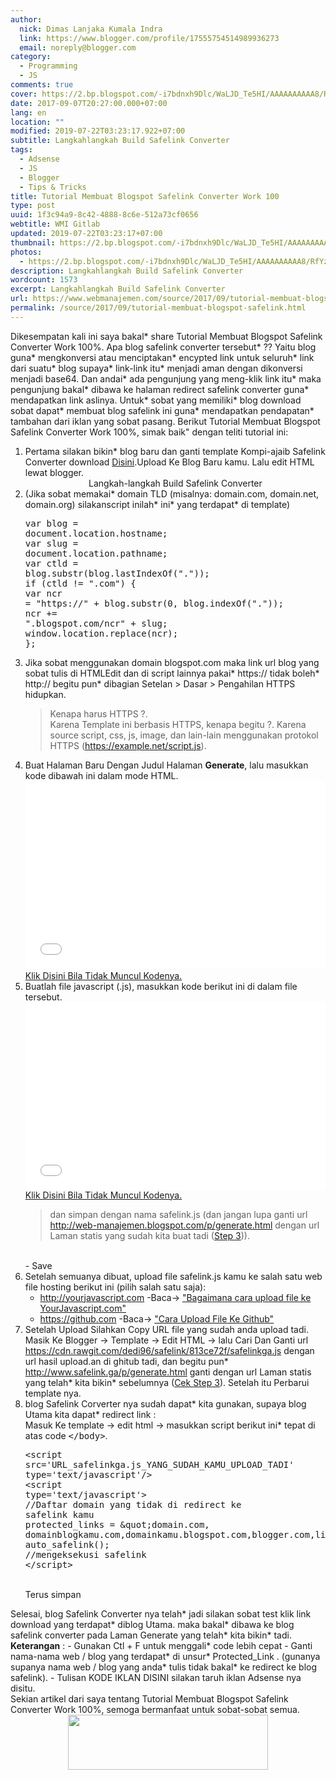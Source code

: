 ```yaml
---
author:
  nick: Dimas Lanjaka Kumala Indra
  link: https://www.blogger.com/profile/17555754514989936273
  email: noreply@blogger.com
category:
  - Programming
  - JS
comments: true
cover: https://2.bp.blogspot.com/-i7bdnxh9Dlc/WaLJD_Te5HI/AAAAAAAAAA8/RfYz9cDKIZMAXfTZR2Xtwqyan2_3h1ueQCLcBGAs/s320/images%2B%252810%2529_1503840522780.jpg
date: 2017-09-07T20:27:00.000+07:00
lang: en
location: ""
modified: 2019-07-22T03:23:17.922+07:00
subtitle: Langkahlangkah Build Safelink Converter
tags:
  - Adsense
  - JS
  - Blogger
  - Tips & Tricks
title: Tutorial Membuat Blogspot Safelink Converter Work 100
type: post
uuid: 1f3c94a9-8c42-4888-8c6e-512a73cf0656
webtitle: WMI Gitlab
updated: 2019-07-22T03:23:17+07:00
thumbnail: https://2.bp.blogspot.com/-i7bdnxh9Dlc/WaLJD_Te5HI/AAAAAAAAAA8/RfYz9cDKIZMAXfTZR2Xtwqyan2_3h1ueQCLcBGAs/s320/images%2B%252810%2529_1503840522780.jpg
photos:
  - https://2.bp.blogspot.com/-i7bdnxh9Dlc/WaLJD_Te5HI/AAAAAAAAAA8/RfYz9cDKIZMAXfTZR2Xtwqyan2_3h1ueQCLcBGAs/s320/images%2B%252810%2529_1503840522780.jpg
description: Langkahlangkah Build Safelink Converter
wordcount: 1573
excerpt: Langkahlangkah Build Safelink Converter
url: https://www.webmanajemen.com/source/2017/09/tutorial-membuat-blogspot-safelink.html
permalink: /source/2017/09/tutorial-membuat-blogspot-safelink.html
---
```


Dikesempatan kali ini saya bakal* share Tutorial Membuat Blogspot Safelink Converter Work 100%. Apa blog safelink converter tersebut* ?? Yaitu blog guna* mengkonversi atau menciptakan* encypted link untuk seluruh* link dari suatu* blog supaya* link-link itu* menjadi aman dengan dikonversi menjadi base64. Dan andai* ada pengunjung yang meng-klik link itu* maka pengunjung bakal* dibawa ke halaman redirect safelink converter guna* mendapatkan link aslinya. Untuk* sobat yang memiliki* blog download sobat dapat* membuat blog safelink ini guna* mendapatkan pendapatan* tambahan dari iklan yang sobat pasang. Berikut Tutorial Membuat Blogspot Safelink Converter Work 100%, simak baik" dengan teliti tutorial ini:<br><ol><li>Pertama silakan bikin* blog baru dan ganti template Kompi-ajaib Safelink Converter download <a href="https://drive.google.com/file/d/0B0lKQoanTmqCMExWc3g0MHpNdU0/view?usp=drivesdk" alt="drive" title="drive" rel="noopener noreferer nofollow">Disini</a>.Upload Ke Blog Baru kamu. Lalu edit HTML lewat blogger.</li><center><span>Langkah-langkah Build Safelink Converter</span></center><li> (Jika sobat memakai* domain TLD (misalnya: domain.com, domain.net, domain.org) silakanscript inilah* ini* yang terdapat* di template)<br><pre>var blog = document.location.hostname;<br>var slug = document.location.pathname;<br>var ctld = blog.substr(blog.lastIndexOf("."));<br>if (ctld != ".com") {<br>var ncr = "https://" + blog.substr(0, blog.indexOf("."));<br>ncr += ".blogspot.com/ncr" + slug;<br>window.location.replace(ncr); };</pre></li><li>Jika sobat menggunakan domain blogspot.com maka link url blog yang sobat tulis di HTMLEdit dan di script lainnya pakai* https:// tidak boleh* http:// begitu pun* dibagian Setelan &gt; Dasar &gt; Pengahilan HTTPS hidupkan.<br><blockquote>Kenapa harus HTTPS ?.<br>Karena Template ini berbasis HTTPS, kenapa begitu ?. Karena source script, css, js, image, dan lain-lain menggunakan protokol HTTPS (https://example.net/script.js).&nbsp;</blockquote></li><li id="step3">Buat Halaman Baru Dengan Judul Halaman <b>Generate</b>, lalu masukkan kode dibawah ini dalam mode HTML.<br><script async="" src="//jsfiddle.net/cLmop5wc/embed/html/"></script><noscript><iframe width="100%" height="300" src="//jsfiddle.net/cLmop5wc/embedded/html/" allowfullscreen="allowfullscreen" frameborder="0" scrolling="auto"></iframe><br><a alt="safelink" title="code safelink" href="//jsfiddle.net/cLmop5wc" rel="nofollow">Klik Disini Bila Tidak Muncul Kodenya.</a></noscript></li><li>Buatlah file javascript (.js), masukkan kode berikut ini di dalam file tersebut. <script async="" src="//jsfiddle.net/96xk73x1/embed/js/"></script><noscript><iframe width="100%" height="300" src="//jsfiddle.net/96xk73x1/embedded/js/" allowfullscreen="allowfullscreen" frameborder="0" scrolling="auto"></iframe><br><a alt="safelink" title="code safelink" href="//jsfiddle.net/cLmop5wc" rel="nofollow">Klik Disini Bila Tidak Muncul Kodenya.</a></noscript><blockquote>dan simpan dengan nama safelink.js (dan jangan lupa ganti url http://web-manajemen.blogspot.com/p/generate.html dengan url Laman statis yang sudah kita buat tadi (<a alt="step 3" href="#step3" title="Step 3" rel="noopener noreferer nofollow">Step 3</a>)).</blockquote><br> - Save </li><li>Setelah semuanya dibuat, upload file safelink.js kamu ke salah satu web file hosting berikut ini (pilih salah satu saja): <ul><li><a alt="http://yourjavascript.com" href="http://yourjavascript.com/" rel="noopener noreferer nofollow" title="http://yourjavascript.com">http://yourjavascript.com</a> -Baca-&gt; <a alt="Bagaimana cara upload file ke YourJavascript.com" href="http://web-manajemen.blogspot.co.uk/p/search.html?q=Upload+File+YourJavascript.com" rel="follow" title="Bagaimana cara upload file ke YourJavascript.com">"Bagaimana cara upload file ke YourJavascript.com"</a></li><li><a href="https://github.com" alt="https://github.com" title="https://github.com" rel="noopener noreferer nofollow">https://github.com</a> -Baca-&gt; <a href="https://web-manajemen.blogspot.co.uk/p/search.html?q=Upload+File+Github" alt="Cara Upload File Ke Github" title="Cara Upload File Ke Github">"Cara Upload File Ke Github"</a></li></ul></li><li>Setelah Upload Silahkan Copy URL file yang sudah anda upload tadi. <br> Masik Ke Blogger -&gt; Template -&gt; Edit HTML -&gt; lalu Cari Dan <script>document.write("Ganti url https:\/\/cdn.rawgit.com\/dedi96\/safelink\/813ce72f\/safelinkga.js dengan url hasil upload.an di ghitub tadi, dan begitu pun* http:\/\/www.safelink.ga\/p\/generate.html ganti dengan url Laman statis yang telah* kita bikin* sebelumnya (<a href=\"#step3\" alt=\"step 3\" title=\"step 3\">Cek Step 3</a>). Setelah itu Perbarui template nya."); </script><noscript>Ganti url https://cdn.rawgit.com/dedi96/safelink/813ce72f/safelinkga.js dengan url hasil upload.an di ghitub tadi, dan begitu pun* http://www.safelink.ga/p/generate.html ganti dengan url Laman statis yang telah* kita bikin* sebelumnya (<a href="#step3" alt="step 3" title="step 3" rel="noopener noreferer nofollow">Cek Step 3</a>). Setelah itu Perbarui template nya.</noscript></li><li>blog Safelink Corverter nya sudah dapat* kita gunakan, supaya blog Utama kita dapat* redirect link :<br>Masuk Ke template -&gt; edit html -&gt; masukkan script berikut ini* tepat di atas code <kbd>&lt;/body&gt;</kbd>. <br><pre>&lt;script src='URL_safelinkga.js_YANG_SUDAH_KAMU_UPLOAD_TADI' type='text/javascript'/&gt;<br>&lt;script type='text/javascript'&gt;<br>//Daftar domain yang tidak di redirect ke safelink kamu<br>protected_links = &amp;quot;domain.com, domainblogkamu.com,domainkamu.blogspot.com,blogger.com,linkedin.com,facebook.com,twitter.com,google.com,feedburner.com&amp;quot;;<br>auto_safelink(); //mengeksekusi safelink<br>&lt;/script&gt;</pre><br>Terus simpan</li></ol>Selesai, blog Safelink Converter nya telah* jadi silakan sobat test klik link download yang terdapat* diblog Utama. maka bakal* dibawa ke blog safelink converter pada Laman Generate yang telah* kita bikin* tadi. <br><b>Keterangan</b> : - Gunakan Ctl + F untuk menggali* code lebih cepat - Ganti nama-nama web / blog yang terdapat* di unsur* Protected_Link . (gunanya supanya nama web / blog yang anda* tulis tidak bakal* ke redirect ke blog safelink). - Tulisan KODE IKLAN DISINI silakan taruh iklan Adsense nya disitu.<br>Sekian artikel dari saya tentang Tutorial Membuat Blogspot Safelink Converter Work 100%, semoga bermanfaat untuk sobat-sobat semua.<div class="separator" style="clear: both; text-align: center;"><a href="https://2.bp.blogspot.com/-i7bdnxh9Dlc/WaLJD_Te5HI/AAAAAAAAAA8/RfYz9cDKIZMAXfTZR2Xtwqyan2_3h1ueQCLcBGAs/s1600/images%2B%252810%2529_1503840522780.jpg" imageanchor="1" style="margin-left: 1em; margin-right: 1em;" rel="noopener noreferer nofollow"><img border="0" src="https://2.bp.blogspot.com/-i7bdnxh9Dlc/WaLJD_Te5HI/AAAAAAAAAA8/RfYz9cDKIZMAXfTZR2Xtwqyan2_3h1ueQCLcBGAs/s320/images%2B%252810%2529_1503840522780.jpg" width="320" height="88" data-original-width="728" data-original-height="200"></a></div>